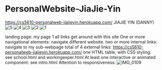 # PersonalWebsite-JiaJie-Yin
https://cs5610-personalweb-jiajieyin.herokuapp.com/
JIAJIE YIN (DANNY)
![5](https://media.github.ccs.neu.edu/user/10526/files/62cefd3e-0f41-491e-98b1-c97ecd306c01)
![4](https://media.github.ccs.neu.edu/user/10526/files/c88a1005-3d8f-4f08-a57b-4d9317c60644)
![3](https://media.github.ccs.neu.edu/user/10526/files/1ac20ffb-7cf9-4d30-a417-fa8e3226fe08)
![2](https://media.github.ccs.neu.edu/user/10526/files/5f101fc0-16ae-43cb-87f1-2e1fd36981b6)
![1](https://media.github.ccs.neu.edu/user/10526/files/2d11cb9c-931e-4b05-ab67-71ff18b2eec1)

landing page:    my page 1 all links get around with this site
One or more navigational elements:  navigate different website.
two or more internal links:   navigate to my sub-webpage total of 4
external links:   https://cs5610-personalweb-jiajieyin.herokuapp.com/
one HTML table, with CSS styling:   see school.html and workingexper.html
At least one interactive or animated component:   see intro.html
Attention to responsiveness: ![IMG_0109](https://media.github.ccs.neu.edu/user/10526/files/6a303e19-118f-493e-82a5-ffefbbb01bda)
